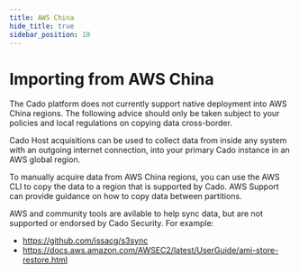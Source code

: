 ```yaml
---
title: AWS China
hide_title: true
sidebar_position: 10
---
```


# Importing from AWS China

The Cado platform does not currently support native deployment into AWS China regions. The following advice should only be taken  subject to your policies and local regulations on copying data cross-border.

Cado Host acquisitions can be used to collect data from inside any system with an outgoing internet connection, into your primary Cado instance in an AWS global region.

To manually acquire data from AWS China regions, you can use the AWS CLI to copy the data to a region that is supported by Cado. AWS Support can provide guidance on how to copy data between partitions. 

AWS and community tools are avilable to help sync data, but are not supported or endorsed by Cado Security. For example:
- https://github.com/issacg/s3sync
- https://docs.aws.amazon.com/AWSEC2/latest/UserGuide/ami-store-restore.html